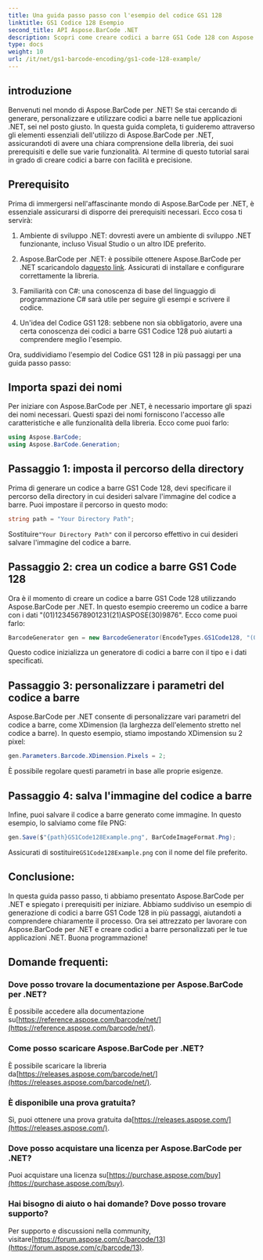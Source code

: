 ```yaml
---
title: Una guida passo passo con l'esempio del codice GS1 128
linktitle: GS1 Codice 128 Esempio
second_title: API Aspose.BarCode .NET
description: Scopri come creare codici a barre GS1 Code 128 con Aspose.BarCode per .NET. Guida dettagliata per la generazione di codici a barre in C#. Inizia ora!
type: docs
weight: 10
url: /it/net/gs1-barcode-encoding/gs1-code-128-example/
---
```


## introduzione

Benvenuti nel mondo di Aspose.BarCode per .NET! Se stai cercando di generare, personalizzare e utilizzare codici a barre nelle tue applicazioni .NET, sei nel posto giusto. In questa guida completa, ti guideremo attraverso gli elementi essenziali dell'utilizzo di Aspose.BarCode per .NET, assicurandoti di avere una chiara comprensione della libreria, dei suoi prerequisiti e delle sue varie funzionalità. Al termine di questo tutorial sarai in grado di creare codici a barre con facilità e precisione.

## Prerequisito
Prima di immergersi nell'affascinante mondo di Aspose.BarCode per .NET, è essenziale assicurarsi di disporre dei prerequisiti necessari. Ecco cosa ti servirà:

1. Ambiente di sviluppo .NET: dovresti avere un ambiente di sviluppo .NET funzionante, incluso Visual Studio o un altro IDE preferito.

2.  Aspose.BarCode per .NET: è possibile ottenere Aspose.BarCode per .NET scaricandolo da[questo link](https://releases.aspose.com/barcode/net/). Assicurati di installare e configurare correttamente la libreria.

3. Familiarità con C#: una conoscenza di base del linguaggio di programmazione C# sarà utile per seguire gli esempi e scrivere il codice.

4. Un'idea del Codice GS1 128: sebbene non sia obbligatorio, avere una certa conoscenza dei codici a barre GS1 Codice 128 può aiutarti a comprendere meglio l'esempio.

Ora, suddividiamo l'esempio del Codice GS1 128 in più passaggi per una guida passo passo:

## Importa spazi dei nomi
Per iniziare con Aspose.BarCode per .NET, è necessario importare gli spazi dei nomi necessari. Questi spazi dei nomi forniscono l'accesso alle caratteristiche e alle funzionalità della libreria. Ecco come puoi farlo:

```csharp
using Aspose.BarCode;
using Aspose.BarCode.Generation;
```

## Passaggio 1: imposta il percorso della directory
Prima di generare un codice a barre GS1 Code 128, devi specificare il percorso della directory in cui desideri salvare l'immagine del codice a barre. Puoi impostare il percorso in questo modo:

```csharp
string path = "Your Directory Path";
```

 Sostituire`"Your Directory Path"` con il percorso effettivo in cui desideri salvare l'immagine del codice a barre.

## Passaggio 2: crea un codice a barre GS1 Code 128
Ora è il momento di creare un codice a barre GS1 Code 128 utilizzando Aspose.BarCode per .NET. In questo esempio creeremo un codice a barre con i dati "(01)12345678901231(21)ASPOSE(30)9876". Ecco come puoi farlo:

```csharp
BarcodeGenerator gen = new BarcodeGenerator(EncodeTypes.GS1Code128, "(01)12345678901231(21)ASPOSE(30)9876");
```

Questo codice inizializza un generatore di codici a barre con il tipo e i dati specificati.

## Passaggio 3: personalizzare i parametri del codice a barre
Aspose.BarCode per .NET consente di personalizzare vari parametri del codice a barre, come XDimension (la larghezza dell'elemento stretto nel codice a barre). In questo esempio, stiamo impostando XDimension su 2 pixel:

```csharp
gen.Parameters.Barcode.XDimension.Pixels = 2;
```

È possibile regolare questi parametri in base alle proprie esigenze.

## Passaggio 4: salva l'immagine del codice a barre
Infine, puoi salvare il codice a barre generato come immagine. In questo esempio, lo salviamo come file PNG:

```csharp
gen.Save($"{path}GS1Code128Example.png", BarCodeImageFormat.Png);
```

 Assicurati di sostituire`GS1Code128Example.png` con il nome del file preferito.

## Conclusione:
In questa guida passo passo, ti abbiamo presentato Aspose.BarCode per .NET e spiegato i prerequisiti per iniziare. Abbiamo suddiviso un esempio di generazione di codici a barre GS1 Code 128 in più passaggi, aiutandoti a comprendere chiaramente il processo. Ora sei attrezzato per lavorare con Aspose.BarCode per .NET e creare codici a barre personalizzati per le tue applicazioni .NET. Buona programmazione!


## Domande frequenti:

### Dove posso trovare la documentazione per Aspose.BarCode per .NET?
 È possibile accedere alla documentazione su[https://reference.aspose.com/barcode/net/](https://reference.aspose.com/barcode/net/).

### Come posso scaricare Aspose.BarCode per .NET?
 È possibile scaricare la libreria da[https://releases.aspose.com/barcode/net/](https://releases.aspose.com/barcode/net/).

### È disponibile una prova gratuita?
 Sì, puoi ottenere una prova gratuita da[https://releases.aspose.com/](https://releases.aspose.com/).

### Dove posso acquistare una licenza per Aspose.BarCode per .NET?
 Puoi acquistare una licenza su[https://purchase.aspose.com/buy](https://purchase.aspose.com/buy).

### Hai bisogno di aiuto o hai domande? Dove posso trovare supporto?
Per supporto e discussioni nella community, visitare[https://forum.aspose.com/c/barcode/13](https://forum.aspose.com/c/barcode/13).